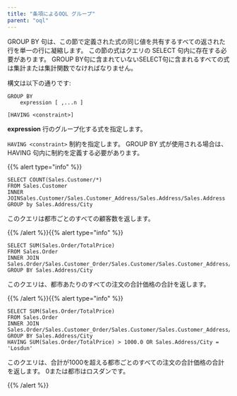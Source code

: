 ```yaml
---
title: "条項によるOQL グループ"
parent: "oql"
---
```



GROUP BY 句は、この節で定義された式の同じ値を共有するすべての返された行を単一の行に凝縮します。 この節の式はクエリの SELECT 句内に存在する必要があります。 GROUP BY句に含まれていないSELECT句に含まれるすべての式は集計または集計関数でなければなりません。

構文は以下の通りです:

```
GROUP BY
    expression [ ,...n ]

[HAVING <constraint>]
```

**expression** 行のグループ化する式を指定します。

`HAVING <constraint>` 制約を指定します。 GROUP BY 式が使用される場合は、HAVING 句内に制約を定義する必要があります。

{{% alert type="info" %}}

```
SELECT COUNT(Sales.Customer/*)
FROM Sales.Customer
INNER JOINSales.Customer/Sales.Customer_Address/Sales.Address/Sales.Address
GROUP by Sales.Address/City
```

このクエリは都市ごとのすべての顧客数を返します。

{{% /alert %}}{{% alert type="info" %}}

```
SELECT SUM(Sales.Order/TotalPrice)
FROM Sales.Order
INNER JOIN Sales.Order/Sales.Customer_Order/Sales.Customer/Sales.Customer_Address/Sales.Address
GROUP BY Sales.Address/City
```

このクエリは、都市あたりのすべての注文の合計価格の合計を返します。

{{% /alert %}}{{% alert type="info" %}}

```
SELECT SUM(Sales.Order/TotalPrice)
FROM Sales.Order
INNER JOIN Sales.Order/Sales.Customer_Order/Sales.Customer/Sales.Customer_Address/Sales.Address
GROUP BY Sales.Address/City
HAVING SUM(Sales.Order/TotalPrice) > 1000.0 OR Sales.Address/City = 'Losdun'
```

このクエリは、合計が1000を超える都市ごとのすべての注文の合計価格の合計を返します。 0または都市はロスダンです。

{{% /alert %}}
